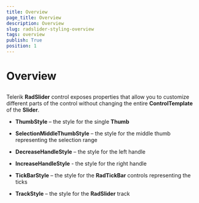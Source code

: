 ```yaml
---
title: Overview
page_title: Overview
description: Overview
slug: radslider-styling-overview
tags: overview
publish: True
position: 1
---
```


# Overview



## 

Telerik __RadSlider__ control exposes properties that allow you to customize 
        different parts of the control without changing the entire __ControlTemplate__ of the 
        __Slider__.

* __ThumbStyle__ – the style for the single __Thumb__

* __SelectionMiddleThumbStyle__ – the style for the middle thumb representing the selection range

* __DecreaseHandleStyle__ – the style for the left handle

* __IncreaseHandleStyle__ - the style for the right handle

* __TickBarStyle__ – the style for the __RadTickBar__ controls representing the ticks 

* __TrackStyle__ – the style for the __RadSlider__ track
